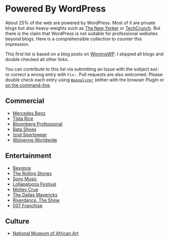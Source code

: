 # Powered By WordPress

About 25% of the web are powered by WordPress. Most of it are private blogs but also heavy-weights such as [The New Yorker](http://www.newyorker.com/) or [TechCrunch](http://techcrunch.com/). But there is the claim that WordPress is not suitable for professional websites beyond blogs. Here is a comprehensible collection to counter this impression.

This first list is based on a blog posts on [WinningWP](http://winningwp.com/examples-of-big-name-brands-and-businesses-using-wordpress/). I skipped all blogs and double checked all other links.

You can contribute to this list via submitting an Issue with the subject `Add:` or correct a wrong entry with `Fix:`. Pull requests are also welcomed. Please double check each entry using [`Wappalyzer`](http://www.wapalyzer.com) (either with the browser PlugIn or [on the command-line](https://www.npmjs.com/package/wappalyzer-cli).

## Commercial

- [Mercedes Benz](https://www.mercedes-benz.com)
- [Tilda Rice](http://www.tilda.com/)
- [Bloomberg Professional](https://www.bloomberg.com/professional/)
- [Bata Shoes](www.bata.com)
- [Izod Sportswear](http://izod.com/)
- [Wolverine Worldwide](http://www.wolverineworldwide.com/)

## Entertainment

- [Beyonce](http://www.beyonce.com/)
- [The Rolling Stones](http://www.rollingstones.com/)
- [Sony Music](https://www.sonymusic.com/)
- [Lollapalooza Festival](http://www.lollapalooza.com/)
- [Motley Crue](http://www.motley.com/)
- [The Dallas Mavericks](http://www.mavs.com/)
- [Riverdance. The Show](http://riverdance.com/)
- [007 Franchise](http://www.007.com/)

## Culture

- [National Museum of African Art](https://africa.si.edu/)


